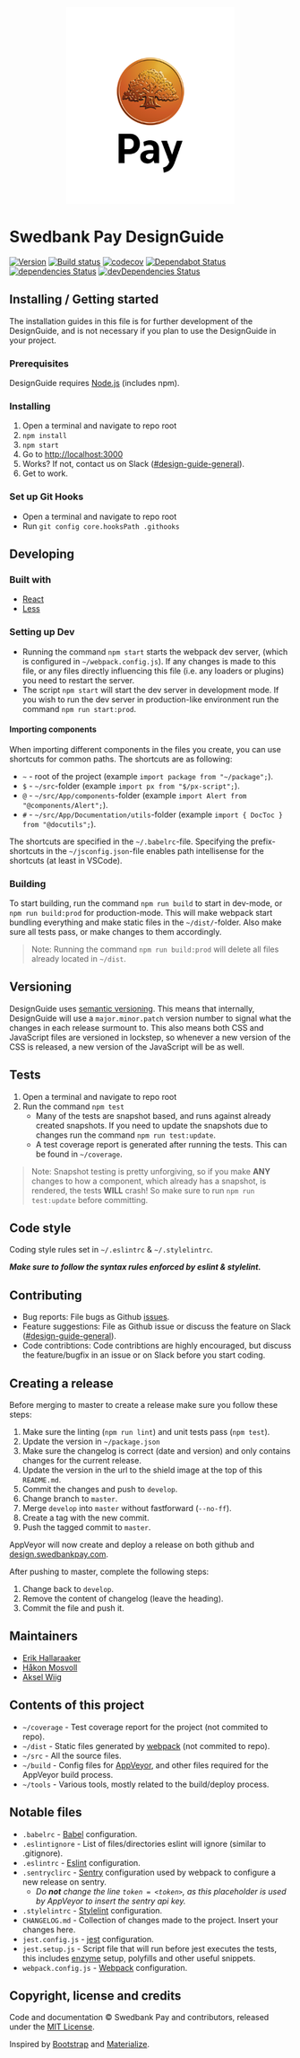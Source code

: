 <p align="center">
    <img src="./src/img/logo/spay_vertical_pos.svg" width=300 />
</p>

# Swedbank Pay DesignGuide

[![Version](https://img.shields.io/badge/Version-3.5.0-blue.svg)](https://github.com/swedbankpay/design.swedbankpay.com/releases/tag/3.5.0)
[![Build status](https://ci.appveyor.com/api/projects/status/1dii19sqw1m7xtsn/branch/master?svg=true)](https://ci.appveyor.com/project/PayEx/design-swedbankpay-com/branch/master)
[![codecov](https://codecov.io/gh/swedbankpay/design.swedbankpay.com/branch/develop/graph/badge.svg)](https://codecov.io/gh/swedbankpay/design.swedbankpay.com)
[![Dependabot Status](https://api.dependabot.com/badges/status?host=github&repo=SwedbankPay/design.swedbankpay.com)](https://dependabot.com)
[![dependencies Status](https://david-dm.org/swedbankpay/design.swedbankpay.com/status.svg)](https://david-dm.org/swedbankpay/design.swedbankpay.com)
[![devDependencies Status](https://david-dm.org/swedbankpay/design.swedbankpay.com/dev-status.svg)](https://david-dm.org/swedbankpay/design.swedbankpay.com?type=dev)

## Installing / Getting started

The installation guides in this file is for further development of the DesignGuide, and is not necessary if you plan to use the DesignGuide in your project.

### Prerequisites

DesignGuide requires [Node.js](https://nodejs.org/en/) (includes npm).

### Installing

1. Open a terminal and navigate to repo root
2. `npm install`
3. `npm start`
4. Go to <http://localhost:3000>
5. Works? If not, contact us on Slack ([#design-guide-general](https://payex.slack.com/messages/C0L3W8B2S/)).
6. Get to work.

### Set up Git Hooks

- Open a terminal and navigate to repo root
- Run `git config core.hooksPath .githooks`

## Developing

### Built with

- [React](https://reactjs.org/)
- [Less](http://lesscss.org/)

### Setting up Dev

- Running the command `npm start` starts the webpack dev server, (which is configured in `~/webpack.config.js`). If any changes is made to this file, or any files directly influencing this file (i.e. any loaders or plugins) you need to restart the server.
- The script `npm start` will start the dev server in development mode. If you wish to run the dev server in production-like environment run the command `npm run start:prod`.

#### Importing components

When importing different components in the files you create, you can use shortcuts for common paths. The shortcuts are as following:

- `~` - root of the project (example `import package from "~/package";`).
- `$` - `~/src`-folder (example `import px from "$/px-script";`).
- `@` - `~/src/App/components`-folder (example `import Alert from "@components/Alert";`).
- `#` - `~/src/App/Documentation/utils`-folder (example `import { DocToc } from "@docutils";`).

The shortcuts are specified in the `~/.babelrc`-file. Specifying the prefix-shortcuts in the `~/jsconfig.json`-file enables path intellisense for the shortcuts (at least in VSCode).

### Building

To start building, run the command `npm run build` to start in dev-mode, or `npm run build:prod` for production-mode. This will make webpack start bundling everything and make static files in the `~/dist/`-folder. Also make sure all tests pass, or make changes to them accordingly.
> Note: Running the command `npm run build:prod` will delete all files already located in `~/dist`.

## Versioning

DesignGuide uses [semantic versioning](http://semver.org/). This means that internally, DesignGuide will use a `major.minor.patch` version number to signal what the changes in each release surmount to. This also means both CSS and JavaScript files are versioned in lockstep, so whenever a new version of the CSS is released, a new version of the JavaScript will be as well.

## Tests

1. Open a terminal and navigate to repo root
2. Run the command `npm test`
    - Many of the tests are snapshot based, and runs against already created snapshots. If you need to update the snapshots due to changes run the command `npm run test:update`.
    - A test coverage report is generated after running the tests. This can be found in `~/coverage`.
> Note: Snapshot testing is pretty unforgiving, so if you make __ANY__ changes to how a component, which already has a snapshot, is rendered, the tests __WILL__ crash! So make sure to run `npm run test:update` before committing.

## Code style

Coding style rules set in `~/.eslintrc` & `~/.stylelintrc`.

__*Make sure to follow the syntax rules enforced by eslint & stylelint.*__

## Contributing

- Bug reports: File bugs as Github [issues](https://github.com/swedbankpay/design.swedbankpay.com/issues).
- Feature suggestions: File as Github issue or discuss the feature on Slack ([#design-guide-general](https://payex.slack.com/messages/C0L3W8B2S/)).
- Code contribtions: Code contribtions are highly encouraged, but discuss the feature/bugfix in an issue or on Slack before you start coding.

## Creating a release

Before merging to master to create a release make sure you follow these steps:

1. Make sure the linting (`npm run lint`) and unit tests pass (`npm test`).
2. Update the version in `~/package.json`
3. Make sure the changelog is correct (date and version) and only contains changes for the current release.
4. Update the version in the url to the shield image at the top of this `README.md`.
5. Commit the changes and push to `develop`.
6. Change branch to `master`.
7. Merge `develop` into `master` without fastforward (`--no-ff`).
8. Create a tag with the new commit.
9. Push the tagged commit to `master`.

AppVeyor will now create and deploy a release on both github and [design.swedbankpay.com](https://design.swedbankpay.com).

After pushing to master, complete the following steps:

1. Change back to `develop`.
2. Remove the content of changelog (leave the heading).
3. Commit the file and push it.

## Maintainers

- [Erik Hallaraaker](https://github.com/erikhallaraaker)
- [Håkon Mosvoll](https://github.com/hmosvoll)
- [Aksel Wiig](https://github.com/Akswii)

## Contents of this project

- `~/coverage` - Test coverage report for the project (not commited to repo).
- `~/dist` - Static files generated by [webpack](https://webpack.js.org/) (not commited to repo).
- `~/src` - All the source files.
- `~/build` - Config files for [AppVeyor](https://www.appveyor.com/), and other files required for the AppVeyor build process.
- `~/tools` - Various tools, mostly related to the build/deploy process.

## Notable files

- `.babelrc` - [Babel](https://babeljs.io/) configuration.
- `.eslintignore` - List of files/directories eslint will ignore (similar to .gitignore).
- `.eslintrc` - [Eslint](https://eslint.org/) configuration.
- `.sentryclirc` - [Sentry](https://sentry.io) configuration used by webpack to configure a new release on sentry.
    - _Do __not__ change the line `token = <token>`, as this placeholder is used by AppVeyor to insert the sentry api key._
- `.stylelintrc` - [Stylelint](https://stylelint.io/) configuration.
- `CHANGELOG.md` - Collection of changes made to the project. Insert your changes here.
- `jest.config.js` - [jest](https://facebook.github.io/jest/) configuration.
- `jest.setup.js` - Script file that will run before jest executes the tests, this includes [enzyme](http://airbnb.io/enzyme/) setup, polyfills and other useful snippets.
- `webpack.config.js` - [Webpack](https://webpack.js.org/) configuration.

## Copyright, license and credits

Code and documentation © Swedbank Pay and contributors, released under the [MIT License](LICENSE).

Inspired by [Bootstrap](http://getbootstrap.com/) and [Materialize](https://materializecss.com/).
